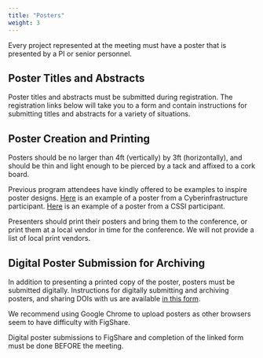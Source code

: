 ```yaml
---
title: "Posters"
weight: 3
---
```


Every project represented at the meeting must have a poster that is presented
by a PI or senior personnel. 
 

## Poster Titles and Abstracts

Poster titles and abstracts must be submitted during registration.
The registration links below will take you to a form and contain instructions
for submitting titles and abstracts for a variety of situations.

## Poster Creation and Printing

Posters should be no larger than 4ft (vertically) by 3ft (horizontally), and 
should be thin and light enough to be pierced by a tack and affixed to a 
cork board.

Previous program attendees have kindly offered to be examples to inspire 
poster designs. 
[Here](https://doi.org/10.6084/m9.figshare.26801080.v1) is an example of a
poster from a Cyberinfrastructure participant.
[Here](link) is an example of a poster from a CSSI participant.

Presenters should print their posters and bring them to the conference, or 
print them at a local vendor in time for the conference. 
We will not provide a list of local print vendors.

## Digital Poster Submission for Archiving

In addition to presenting a printed copy of the poster,
posters must be submitted digitally.
Instructions for digitally submitting and archiving posters, and 
sharing DOIs with us are available [in this form]([link](https://docs.google.com/forms/d/e/1FAIpQLSclM1-WC8jkK-uxsIT-eZWdEs3j9MGCqov99YKdv1olvJzdPw/viewform?usp=header)). 

We recommend using Google Chrome to upload posters as other browsers seem to
have difficulty with FigShare. 

Digital poster submissions to FigShare and completion of the linked form 
must be done BEFORE the meeting.

